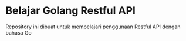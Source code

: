 # Belajar Golang Restful API

Repository ini dibuat untuk mempelajari penggunaan
Restful API dengan bahasa Go
